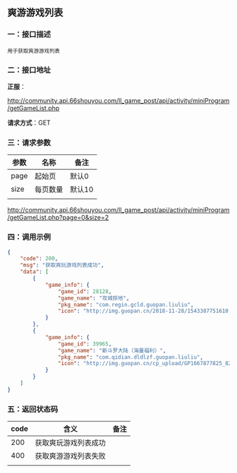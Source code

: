 ## 爽游游戏列表
### 一：接口描述

`用于获取爽游游戏列表`

### 二：接口地址

**正服**：

http://community.api.66shouyou.com/ll_game_post/api/activity/miniProgram/getGameList.php

**请求方式**：GET

### 三：请求参数

| **参数** | **名称** | **备注** |
| -------- | -------- | -------- |
| page     | 起始页   | 默认0    |
| size     | 每页数量 | 默认10   |
|          |          |          |

http://community.api.66shouyou.com/ll_game_post/api/activity/miniProgram/getGameList.php?page=0&size=2

### 四：调用示例

```json
{
    "code": 200,
    "msg": "获取爽玩游戏列表成功",
    "data": [
        {
            "game_info": {
                "game_id": 28128,
                "game_name": "攻城掠地",
                "pkg_name": "com.regin.gcld.guopan.liuliu",
                "icon": "http://img.guopan.cn/2018-11-28/1543387751610.png",
            }
        },
        {
            "game_info": {
                "game_id": 39965,
                "game_name": "新斗罗大陆（海量福利）",
                "pkg_name": "com.qidian.dldlzf.guopan.liuliu",
                "icon": "http://img.guopan.cn/cp_upload/GP1667877825_821.png",
            }
        }
    ]
}
```

### 五：返回状态码

| code | 含义                 | 备注 |
| ---- | -------------------- | ---- |
| 200  | 获取爽玩游戏列表成功 |      |
| 400  | 获取爽游游戏列表失败 |      |
|      |                      |      |

